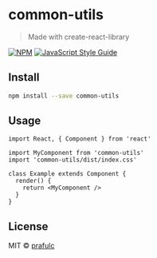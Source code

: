 # common-utils

> Made with create-react-library

[![NPM](https://img.shields.io/npm/v/common-utils.svg)](https://www.npmjs.com/package/common-utils) [![JavaScript Style Guide](https://img.shields.io/badge/code_style-standard-brightgreen.svg)](https://standardjs.com)

## Install

```bash
npm install --save common-utils
```

## Usage

```tsx
import React, { Component } from 'react'

import MyComponent from 'common-utils'
import 'common-utils/dist/index.css'

class Example extends Component {
  render() {
    return <MyComponent />
  }
}
```

## License

MIT © [prafulc](https://github.com/prafulc)
